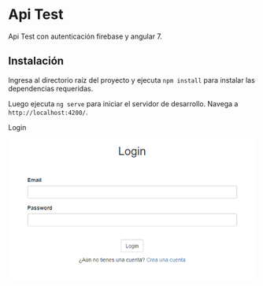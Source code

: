# Api Test

Api Test con autenticación firebase y angular 7.

## Instalación

Ingresa al directorio raíz del proyecto y ejecuta `npm install` para instalar las dependencias requeridas.

Luego ejecuta `ng serve` para iniciar el servidor de desarrollo.
Navega a `http://localhost:4200/`.

Login

![](/src/assets/imgs/login.PNG?raw=true)
